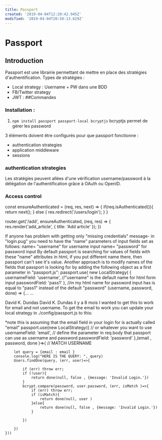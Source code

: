```yaml
---
title: Passport
created: '2019-04-04T12:20:42.945Z'
modified: '2019-04-04T20:50:13.629Z'
---
```


# Passport
## Introduction
Passport est une librairie permettant de mettre en place des stratégies d'authentification.
Types de stratégies :
- Local strategy : Username + PW dans une BDD
- FB/Twitter strategy
- JWT : 
##Commandes
### Installation :
1. `npm install passport passport-local bcryptjs`
 bcryptjs permet de gérer les password

 3 éléments doivent être configurés pour que passport fonctionne :
 - authentication strategies
 - application middleware
 - sessions

 ### authentication strategies
 Les stratégies peuvent allées d'une vérification username/password à la délégation de l'authentification grâce à OAuth ou OpenID.


### Access control
const ensureAuthenticated = (req, res, next) => {
    if(req.isAuthenticated()){
        return next();
    } else {
        res.redirect('/users/login');
    }
}

router.get('/add', ensureAuthenticated, (req, res) => {
    res.render('add_article', {
        title: 'Add article'
    });
})

 If anyone has problem with getting only "missing credentials" message- in "login.pug" you need to have the "name" parameters of input fields set as follows: name= "username" for username input name= "password" for password input By default passport is searching for values of fields with these "name" attributes in html, if you put different name there, then passport can't see it's value. Another approach is to modify names of the fields that passport is looking for by adding the following object as a first parameter in "passport.js": passport.use( new LocalStrategy( { usernameField: 'username', //"username" is the default name for html form input passwordField: 'pass1' }, //in my html name for password input has is equal to "pass1" instead of the default "password" (username, password, done) => {... ...

  David K. Dundas
David K. Dundas
il y a 8 mois
I wanted to get this to work for email and not username. To get the email to work you can update your local strategy in ./config/passport.js to this: 

*note this is assuming that the email field in your login for is actually called "email"
passport.use(new LocalStrategy({ // or whatever you want to use
        usernameField: 'email',    // define the parameter in req.body that passport can use as username and password
        passwordField: 'password'
      },(email , password, done )=>{
        // MATCH USERNAME 

        let query = {email : email }
        console.log("HERE IS THE QUERY: ", query)
        Users.findOne(query, (err, user)=>{

            if (err) throw err; 
            if (!user){
                return done(null, false , {message: 'Invalid Login.'})
            }
            bcrypt.compare(password, user.password, (err, isMatch )=>{
                if (err) throw err;
                if (isMatch){
                    return done(null, user )
                }else{
                    return done(null, false , {message: 'Invalid Login.'})
                }

            })
 
        })
    }))﻿ 
